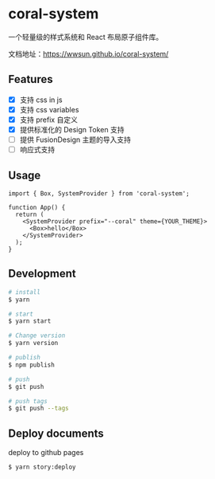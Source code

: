 # coral-system

一个轻量级的样式系统和 React 布局原子组件库。

文档地址：https://wwsun.github.io/coral-system/

## Features

- [x] 支持 css in js
- [x] 支持 css variables
- [x] 支持 prefix 自定义
- [x] 提供标准化的 Design Token 支持
- [ ] 提供 FusionDesign 主题的导入支持
- [ ] 响应式支持

## Usage

```tsx
import { Box, SystemProvider } from 'coral-system';

function App() {
  return (
    <SystemProvider prefix="--coral" theme={YOUR_THEME}>
      <Box>hello</Box>
    </SystemProvider>
  );
}
```

## Development

```bash
# install
$ yarn

# start
$ yarn start

# Change version
$ yarn version

# publish
$ npm publish

# push
$ git push

# push tags
$ git push --tags
```

## Deploy documents

deploy to github pages

```bash
$ yarn story:deploy
```
